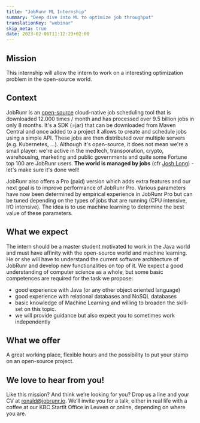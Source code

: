 ```yaml
---
title: "JobRunr ML Internship"
summary: "Deep dive into ML to optimize job throughput"
translationKey: "webinar"
skip_meta: true
date: 2023-02-06T11:12:23+02:00
---
```


## Mission
This internship will allow the intern to work on a interesting optimization problem in the open-source world.

## Context
JobRunr is an [open-source](https://github.com/jobrunr/jobrunr) cloud-native job scheduling tool that is downloaded 12.000 times / month and has processed over 9.5 billion jobs in only 8 months. It's a SDK (=jar) that can be downloaded from Maven Central and once added to a project it allows to create and schedule jobs using a simple API. These jobs are then distributed over multiple servers (e.g. Kubernetes, ...). Although it's open-source, it does not mean we're a small player: we're active in the medtech, transporation, crypto, warehousing, marketing and public governments and quite some Fortune top 100 are JobRunr users. **The world is managed by jobs** (cfr [Josh Long](https://twitter.com/starbuxman)) - let's make sure it's done well!

JobRunr also offers a Pro (paid) version which adds extra features and our next goal is to improve performance of JobRunr Pro. Various parameters have now been determined by empirical experience in JobRunr Pro but can be tuned depending on the types of jobs that are running (CPU intensive, I/O intensive). The idea is to use machine learning to determine the best value of these parameters.

## What we expect
The intern should be a master student motivated to work in the Java world and must have affinity with the open-source world and machine learning. He or she will have to understand the current software architecture of JobRunr and develop new functionalities on top of it. We expect a good understanding of computer science as a whole, but some basic competences are required for the task we propose:

- good experience with Java (or any other object oriented language)
- good experience with relational databases and NoSQL databases
- basic knowledge of Machine Learning and willing to broaden the skill-set on this topic.
- we will provide guidance but also expect you to sometimes work independently

## What we offer
A great working place, flexible hours and the possibility to put your stamp on an open-source project.

## We love to hear from you!
Like this mission? And think we’re looking for you? Drop us a line and your CV at ronald@jobrunr.io. We’ll invite you for a talk, either in real life with a coffee at our KBC StartIt Office in Leuven or online, depending on where you are.